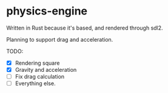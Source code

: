 # physics-engine

Written in Rust because it's based, and rendered through sdl2.

Planning to support drag and acceleration.

TODO:

- [x] Rendering square
- [x] Gravity and acceleration
- [ ] Fix drag calculation
- [ ] Everything else.
